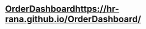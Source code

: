 # [OrderDashboard](https://hr-rana.github.io/OrderDashboard/)https://hr-rana.github.io/OrderDashboard/
